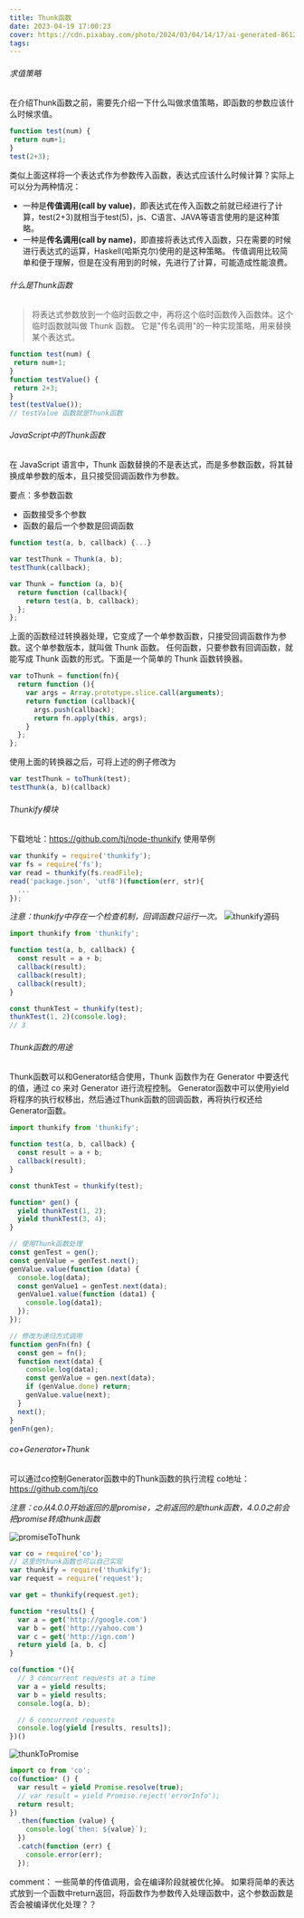 ```yaml
---
title: Thunk函数
date: 2023-04-19 17:00:23
cover: https://cdn.pixabay.com/photo/2024/03/04/14/17/ai-generated-8612487_640.jpg
tags:
---
```


###### 求值策略
在介绍Thunk函数之前，需要先介绍一下什么叫做求值策略，即函数的参数应该什么时候求值。
```javascript
function test(num) {
 return num+1;
}
test(2+3);
```
类似上面这样将一个表达式作为参数传入函数，表达式应该什么时候计算？实际上可以分为两种情况：
- 一种是**传值调用(call by value)**，即表达式在传入函数之前就已经进行了计算，test(2+3)就相当于test(5)，js、C语言、JAVA等语言使用的是这种策略。
- 一种是**传名调用(call by name)**，即直接将表达式传入函数，只在需要的时候进行表达式的运算，Haskell(哈斯克尔)使用的是这种策略。
传值调用比较简单和便于理解，但是在没有用到的时候，先进行了计算，可能造成性能浪费。
<!-- more -->
###### 什么是Thunk函数
> 将表达式参数放到一个临时函数之中，再将这个临时函数传入函数体。这个临时函数就叫做 Thunk 函数。
> 它是"传名调用"的一种实现策略，用来替换某个表达式。

```javascript
function test(num) {
 return num+1;
}
function testValue() {
 return 2+3;
}
test(testValue());
// testValue 函数就是Thunk函数
```

###### JavaScript中的Thunk函数
在 JavaScript 语言中，Thunk 函数替换的不是表达式，而是多参数函数，将其替换成单参数的版本，且只接受回调函数作为参数。

要点：多参数函数
- 函数接受多个参数
- 函数的最后一个参数是回调函数

```javascript
function test(a, b, callback) {...}

var testThunk = Thunk(a, b);
testThunk(callback);

var Thunk = function (a, b){
  return function (callback){
    return test(a, b, callback);
  };
};
```
上面的函数经过转换器处理，它变成了一个单参数函数，只接受回调函数作为参数。这个单参数版本，就叫做 Thunk 函数。
任何函数，只要参数有回调函数，就能写成 Thunk 函数的形式。下面是一个简单的 Thunk 函数转换器。
```javascript
var toThunk = function(fn){
  return function (){
    var args = Array.prototype.slice.call(arguments);
    return function (callback){
      args.push(callback);
      return fn.apply(this, args);
    }
  };
};
```
使用上面的转换器之后，可将上述的例子修改为
```javascript
var testThunk = toThunk(test);
testThunk(a, b)(callback)
```

###### Thunkify模块
下载地址：https://github.com/tj/node-thunkify
使用举例
```javascript
var thunkify = require('thunkify');
var fs = require('fs');
var read = thunkify(fs.readFile);
read('package.json', 'utf8')(function(err, str){
  ...
});
```
*注意：thunkify中存在一个检查机制，回调函数只运行一次。*
![thunkify源码](thunkify.png)

```javascript
import thunkify from 'thunkify';

function test(a, b, callback) {
  const result = a + b;
  callback(result);
  callback(result);
  callback(result);
}

const thunkTest = thunkify(test);
thunkTest(1, 2)(console.log);
// 3
```
###### Thunk函数的用途
Thunk函数可以和Generator结合使用，Thunk 函数作为在 Generator 中要迭代的值，通过 co 来对 Generator 进行流程控制。
Generator函数中可以使用yield将程序的执行权移出，然后通过Thunk函数的回调函数，再将执行权还给Generator函数。
```javascript
import thunkify from 'thunkify';

function test(a, b, callback) {
  const result = a + b;
  callback(result);
}

const thunkTest = thunkify(test);

function* gen() {
  yield thunkTest(1, 2);
  yield thunkTest(3, 4);
}

// 使用Thunk函数处理
const genTest = gen();
const genValue = genTest.next();
genValue.value(function (data) {
  console.log(data);
  const genValue1 = genTest.next(data);
  genValue1.value(function (data1) {
    console.log(data1);
  });
});

// 修改为递归方式调用
function genFn(fn) {
  const gen = fn();
  function next(data) {
    console.log(data);
    const genValue = gen.next(data);
    if (genValue.done) return;
    genValue.value(next);
  }
  next();
}
genFn(gen);
```

###### co+Generator+Thunk
可以通过co控制Generator函数中的Thunk函数的执行流程
co地址：https://github.com/tj/co

*注意：co从4.0.0开始返回的是promise，之前返回的是thunk函数，4.0.0之前会把promise转成thunk函数*

![promiseToThunk](promiseToThunk.png)
```javascript
var co = require('co');
// 这里的thunk函数也可以自己实现
var thunkify = require('thunkify');
var request = require('request');

var get = thunkify(request.get);

function *results() {
  var a = get('http://google.com')
  var b = get('http://yahoo.com')
  var c = get('http://ign.com')
  return yield [a, b, c]
}

co(function *(){
  // 3 concurrent requests at a time
  var a = yield results;
  var b = yield results;
  console.log(a, b);

  // 6 concurrent requests
  console.log(yield [results, results]);
})()
```

![thunkToPromise](thunkToPromise.png)
```javascript
import co from 'co';
co(function* () {
  var result = yield Promise.resolve(true);
  // var result = yield Promise.reject('errorInfo');
  return result;
})
  .then(function (value) {
    console.log(`then: ${value}`);
  })
  .catch(function (err) {
    console.error(err);
  });
```

comment：
一些简单的传值调用，会在编译阶段就被优化掉。
如果将简单的表达式放到一个函数中return返回，将函数作为参数传入处理函数中，这个参数函数是否会被编译优化处理？？